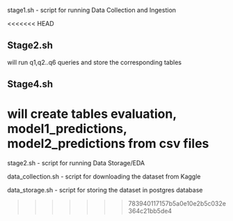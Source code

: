 stage1.sh - script for running Data Collection and Ingestion

<<<<<<< HEAD
## Stage2.sh

will run q1,q2..q6 queries and store the corresponding tables

## Stage4.sh

will create tables evaluation, model1_predictions, model2_predictions from csv files
=======
stage2.sh - script for running Data Storage/EDA

data_collection.sh - script for downloading the dataset from Kaggle

data_storage.sh - script for storing the dataset in postgres database
>>>>>>> 783940117157b5a0e10e2b5c032e364c21bb5de4
